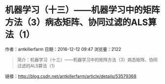 # 机器学习（十三）——机器学习中的矩阵方法（3）病态矩阵、协同过滤的ALS算法（1）
作者：antkillerfarm
日期：2016-12-12 09:47
浏览量：2122
> 简介：机器学习（十三）——机器学习中的矩阵方法（3）病态矩阵、协同过滤的ALS算法（1）

 链接：http://blog.csdn.net/antkillerfarm/article/details/53579368
